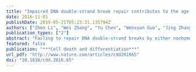 ```yaml
---
title: "Impaired DNA double-strand break repair contributes to the age-associated rise of genomic instability in humans."
date: 2016-11-01
publishDate: 2019-05-21T05:23:31.135794Z
authors: ["Zhen Li", "Wei Zhang", "Yu Chen", "Wenxuan Guo", "Jing Zhang", "Huanyin Tang", "Zhu Xu", "Hongxia Zhang", "Yaming Tao", "F Wang", "Ying Jiang", "Fanglin Sun", "**Zhiyong mao**<sup>* </sup>"]
publication_types: ["2"]
abstract: "Failing to repair DNA double-strand breaks by either nonhomologous end joining (NHEJ) or homologous recombination (HR) poses a threat to genome integrity, and may have roles in the onset of aging and age-related diseases. Recent work indicates an age-related decrease of NHEJ efficiency in mouse models, but whether NHEJ and HR change with age in humans and the underlying mechanisms of such a change remain uncharacterized. Here, using 50 eyelid fibroblast cell lines isolated from healthy donors at the age of 16-75 years, we demonstrate that the efficiency and fidelity of NHEJ, and the efficiency of HR decline with age, leading to increased IR sensitivity in cells isolated from old donors. Mechanistic analysis suggests that decreased expression of XRCC4, Lig4 and Lig3 drives the observed, age-associated decline of NHEJ efficiency and fidelity. Restoration of XRCC4 and Lig4 significantly promotes the fidelity and efficiency of NHEJ in aged fibroblasts. In contrast, essential HR-related factors, such as Rad51, do not change in expression level with age, but Rad51 exhibits a slow kinetics of recruitment to DNA damage sites in aged fibroblasts. Further rescue experiments indicate that restoration of XRCC4 and Lig4 may suppress the onset of stress-induced premature cellular senescence, suggesting that improving NHEJ efficiency and fidelity by targeting the NHEJ pathway holds great potential to delay aging and mitigate aging-related pathologies."
featured: false
publication: "***Cell death and differentiation***"
url_pdf: "http://www.nature.com/articles/cdd201665"
doi: "10.1038/cdd.2016.65"
---
```


